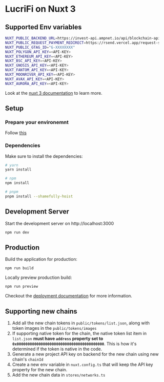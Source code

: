 
# LucriFi on Nuxt 3

## Supported Env variables

```bash
NUXT_PUBLIC_BACKEND_URL=https://invest-api.ampnet.io/api/blockchain-api/v1
NUXT_PUBLIC_REQUEST_PAYMENT_REDIRECT=https://rsend.vercel.app/request-send/${id}/action
NUXT_PUBLIC_GTAG_ID="G-XXXXXXXX"
NUXT_POLYGON_API_KEY=<API-KEY>
NUXT_ETHEREUM_API_KEY=<API-KEY>
NUXT_BSC_API_KEY=<API-KEY>
NUXT_GNOSIS_API_KEY=<API-KEY>
NUXT_FANTOM_API_KEY=<API-KEY>
NUXT_MOONRIVER_API_KEY=<API-KEY>
NUXT_AVAX_API_KEY=<API-KEY>
NUXT_AURORA_API_KEY=<API-KEY>
```

Look at the [nuxt 3 documentation](https://v3.nuxtjs.org) to learn more.

## Setup

### Prepare your environemnt

Follow [this](https://v3.nuxtjs.org/getting-started/quick-start#prerequisites
)

### Dependencies

Make sure to install the dependencies:

```bash
# yarn
yarn install

# npm
npm install

# pnpm
pnpm install --shamefully-hoist
```

## Development Server

Start the development server on http://localhost:3000

```bash
npm run dev
```

## Production

Build the application for production:

```bash
npm run build
```

Locally preview production build:

```bash
npm run preview
```

Checkout the [deployment documentation](https://v3.nuxtjs.org/guide/deploy/presets) for more information.

## Supporting new chains

1. Add all the new chain tokens in `public/tokens/list.json`, along with token images in the `public/tokens/images`
2. If supporting native token for the chain, the native token list item in `list.json` **must have `address` property set to `0x0000000000000000000000000000000000000000`**. This is how it's determined if the token is native in the code.
3. Generate a new project API key on backend for the new chain using new chain's `chainId`
4. Create a new env variable in `nuxt.config.ts` that will keep the API key property for the new chain.
5. Add the new chain data in `stores/networks.ts`

